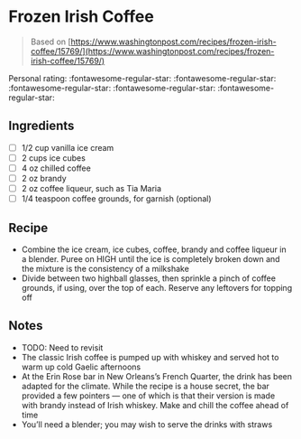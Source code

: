 <!-- Do not modify sections with "AUTO-*". They are updated by make.py -->

# Frozen Irish Coffee

> Based on [https://www.washingtonpost.com/recipes/frozen-irish-coffee/15769/](https://www.washingtonpost.com/recipes/frozen-irish-coffee/15769/)

<!-- rating=0; (User can specify rating on scale of 1-5) -->
<!-- AUTO-UserRating -->
Personal rating: :fontawesome-regular-star: :fontawesome-regular-star: :fontawesome-regular-star: :fontawesome-regular-star: :fontawesome-regular-star:
<!-- /AUTO-UserRating -->

<!-- TODO: Capture image for Frozen Irish Coffee -->

## Ingredients

* [ ] 1/2 cup vanilla ice cream
* [ ] 2 cups ice cubes
* [ ] 4 oz chilled coffee
* [ ] 2 oz brandy
* [ ] 2 oz coffee liqueur, such as Tia Maria
* [ ] 1/4 teaspoon coffee grounds, for garnish (optional)

## Recipe

* Combine the ice cream, ice cubes, coffee, brandy and coffee liqueur in a blender. Puree on HIGH until the ice is completely broken down and the mixture is the consistency of a milkshake
* Divide between two highball glasses, then sprinkle a pinch of coffee grounds, if using, over the top of each. Reserve any leftovers for topping off

## Notes

* TODO: Need to revisit
* The classic Irish coffee is pumped up with whiskey and served hot to warm up cold Gaelic afternoons
* At the Erin Rose bar in New Orleans’s French Quarter, the drink has been adapted for the climate. While the recipe is a house secret, the bar provided a few pointers — one of which is that their version is made with brandy instead of Irish whiskey. Make and chill the coffee ahead of time
* You’ll need a blender; you may wish to serve the drinks with straws
